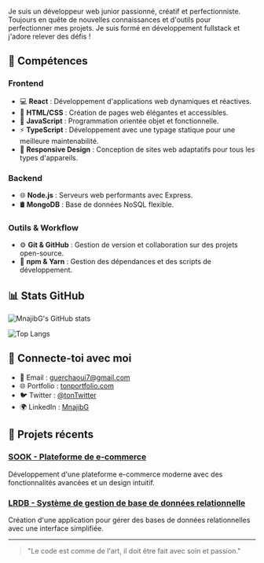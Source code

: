 
Je suis un développeur web junior passionné, créatif et perfectionniste. Toujours en quête de nouvelles connaissances et d'outils pour perfectionner mes projets. Je suis formé en développement fullstack et j'adore relever des défis !

## 🚀 Compétences

### Frontend

- 💻 **React** : Développement d'applications web dynamiques et réactives.
- 🎨 **HTML/CSS** : Création de pages web élégantes et accessibles.
- 🔧 **JavaScript** : Programmation orientée objet et fonctionnelle.
- ⚡ **TypeScript** : Développement avec une typage statique pour une meilleure maintenabilité.
- 📱 **Responsive Design** : Conception de sites web adaptatifs pour tous les types d'appareils.

### Backend

- 🌐 **Node.js** : Serveurs web performants avec Express.
- 🛢️ **MongoDB** : Base de données NoSQL flexible.

### Outils & Workflow

- ⚙️ **Git & GitHub** : Gestion de version et collaboration sur des projets open-source.
- 🔧 **npm & Yarn** : Gestion des dépendances et des scripts de développement.

## 📊 Stats GitHub

![MnajibG's GitHub stats](https://github-readme-stats.vercel.app/api?username=MnajibG&show_icons=true&theme=radical)

![Top Langs](https://github-readme-stats.vercel.app/api/top-langs/?username=MnajibG&layout=compact)

## 🔗 Connecte-toi avec moi

- 📧 Email : [guerchaoui7@gmail.com](mailto:guerchaoui7@gmail.com)
- 🌐 Portfolio : [tonportfolio.com](https://tonportfolio.com)
- 🐦 Twitter : [@tonTwitter](https://twitter.com/tonTwitter)
- 🌍 LinkedIn : [MnajibG](https://www.linkedin.com/in/MnajibG)

## 🔨 Projets récents


### [SOOK - Plateforme de e-commerce](https://github.com/MnajibG/SOOK)

Développement d'une plateforme e-commerce moderne avec des fonctionnalités avancées et un design intuitif.

### [LRDB - Système de gestion de base de données relationnelle](https://github.com/MnajibG/LRDB)

Création d'une application pour gérer des bases de données relationnelles avec une interface simplifiée.

---

> "Le code est comme de l'art, il doit être fait avec soin et passion."
